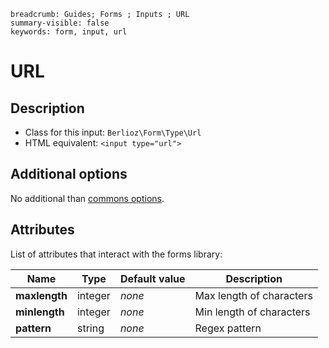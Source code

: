 ```index
breadcrumb: Guides; Forms ; Inputs ; URL
summary-visible: false
keywords: form, input, url
```

# URL

## Description

- Class for this input: `Berlioz\Form\Type\Url`
- HTML equivalent: `<input type="url">`

## Additional options

No additional than [commons options](inputs.md#common-options).

## Attributes

List of attributes that interact with the forms library:

| Name | Type | Default value | Description |
| ---- | ---- | ------------- | ----------- |
| **maxlength** | integer | *none* | Max length of characters |
| **minlength** | integer | *none* | Min length of characters |
| **pattern** | string | *none* | Regex pattern |